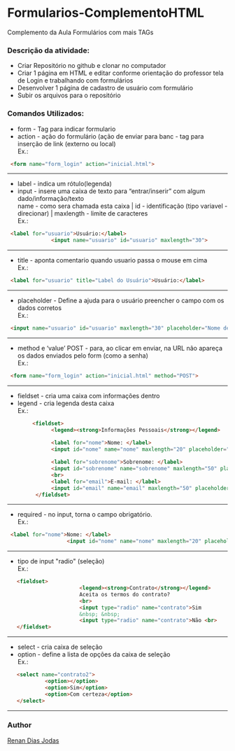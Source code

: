 # Formularios-ComplementoHTML
Complemento da Aula Formulários com mais TAGs 

### Descrição da atividade:

- Criar Repositório no github e clonar no computador
- Criar 1 página em HTML e editar conforme orientação do professor tela de Login e trabalhando com formulários
- Desenvolver 1 página de cadastro de usuário com formulário
- Subir os arquivos para o repositório


### Comandos Utilizados:

* form - Tag para indicar formulario  
* action - ação do formulário (ação de enviar para banc - tag para inserção de link (externo ou local)  
 Ex.:
 ```html
  <form name="form_login" action="inicial.html">
 ```
 ---  
 * label - indica um rótulo(legenda)  
 * input - insere uma caixa de texto para “entrar/inserir” com algum dado/informação/texto  
   name - como sera chamada esta caixa | id - identificação (tipo variavel - direcionar) | maxlength - limite de caracteres   
 Ex.:
 ```html
  <label for="usuario">Usuário:</label>
               <input name="usuario" id="usuario" maxlength="30">

 ```  
 ---  
 * title - aponta comentario quando usuario passa o mouse em cima  
 Ex.:
 ```html
  <label for="usuario" title="Label do Usuário">Usuário:</label>
 ```  
 ---  
 * placeholder - Define a ajuda para o usuário preencher o campo com os dados corretos  
  Ex.:
 ```html
  <input name="usuario" id="usuario" maxlength="30" placeholder="Nome de usuário ou E-mail">
 ```  
 ---  
 * method e ‘value’ POST - para, ao clicar em enviar, na URL não apareça os dados enviados pelo form (como a senha)  
 Ex.:
 ```html
  <form name="form_login" action="inicial.html" method="POST">
 ```  
 ---  
 * fieldset - cria uma caixa com informações dentro  
 * legend - cria legenda desta caixa  
 Ex.:
 ```html
         <fieldset>
               <legend><strong>Informações Pessoais</strong></legend>
                  
               <label for="nome">Nome: </label>
               <input id="nome" name="nome" maxlength="20" placeholder="Nome">
 
               <label for="sobrenome">Sobrenome: </label>
               <input id="sobrenome" name="sobrenome" maxlength="50" placeholder="Sobrenome"><br>
               <br>
               <label for="email">E-mail: </label>
               <input id="email" name="email" maxlength="50" placeholder="E-mail"><br>
          </fieldset>
 ```  
 ---  
 * required - no input, torna o campo obrigatório.  
 Ex.:
 ```html
  <label for="nome">Nome: </label> 
                    <input id="nome" name="nome" maxlength="20" placeholder="Nome" required> 
 ```  
 ---  
 * tipo de input "radio" (seleção)  
 Ex.:
 ```html
    <fieldset>
                        <legend><strong>Contrato</strong></legend>
                        Aceita os termos do contrato?
                        <br>
                        <input type="radio" name="contrato">Sim
                        &nbsp; &nbsp;
                        <input type="radio" name="contrato">Não <br>
    </fieldset>
 ```   
 ---   
 * select - cria caixa de seleção  
 * option - define a lista de opções da caixa de seleção  
 Ex.:
 ```html
    <select name="contrato2">
             <option></option>
             <option>Sim</option>
             <option>Com certeza</option>
    </select>
 ```   
 ---  
 ### Author
 [Renan Dias Jodas](https://br.linkedin.com/in/renanjodas)

